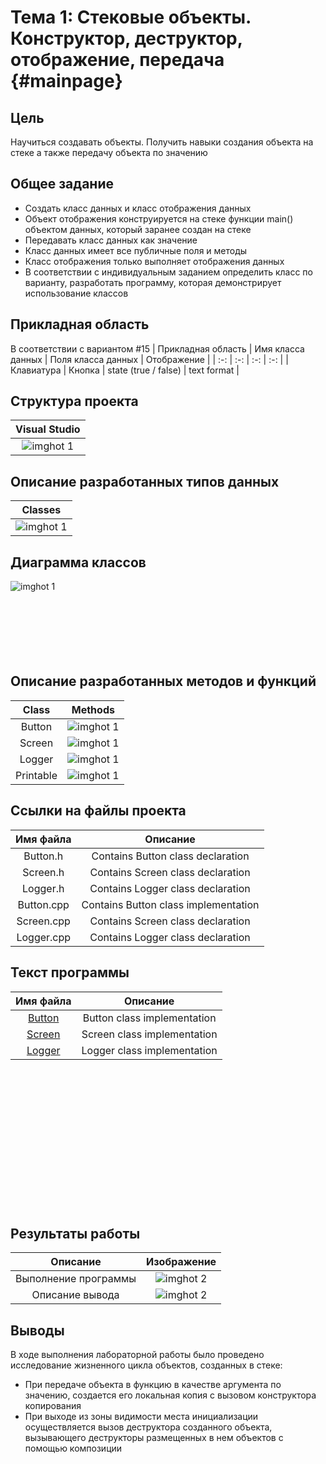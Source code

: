 # Тема 1: Стековые объекты. Конструктор, деструктор, отображение, передача {#mainpage}

## Цель
Научиться создавать объекты. Получить навыки создания объекта на стеке а также передачу объекта по значению


## Общее задание
- Создать класс данных и класс отображения данных
- Объект отображения конструируется на стеке функции main() объектом данных, который заранее создан на стеке
- Передавать класс данных как значение
- Класс данных имеет все публичные поля и методы
- Класс отображения только выполняет отображения данных
- В соответствии с индивидуальным заданием определить класс по варианту, разработать программу, которая демонстрирует использование классов

## Прикладная область
В соответствии с вариантом #15
| Прикладная область | Имя класса данных | Поля класса данных | Отображение |
| :-: | :-: | :-: | :-: |
| Клавиатура | Кнопка | state (true / false) | text format |


## Структура проекта
| Visual Studio |
| :-: |
| ![imghot 1](screenshots/struct.JPG) |


## Описание разработанных типов данных
| Classes |
| :-: |
| ![imghot 1](screenshots/classes.JPG) |


## Диаграмма классов
![imghot 1](screenshots/cdiagramm.JPG)
<br><br><br><br><br><br><br>



## Описание разработанных методов и функций
| Class | Methods |
| :-: | :-: | 
| Button | ![imghot 1](screenshots/buttonMethods.JPG) |
| Screen | ![imghot 1](screenshots/screenMthds.JPG) |
| Logger | ![imghot 1](screenshots/logerMthds.JPG) |
| Printable | ![imghot 1](screenshots/printableMethods.JPG) |



## Ссылки на файлы проекта
| Имя файла | Описание|
| :-: | :-: | 
| Button.h | Contains Button class declaration |
| Screen.h | Contains Screen class declaration |
| Logger.h | Contains Logger class declaration |
| Button.cpp | Contains Button class implementation |
| Screen.cpp | Contains Screen class declaration |
| Logger.cpp | Contains Logger class declaration |

## Текст программы
| Имя файла | Описание |
| :-: | :-: |
|<a href="_button_8h_source.html">Button</a> | Button class implementation | 
|<a href="_screen_8h_source.html">Screen</a> | Screen class implementation | 
|<a href="_logger_8h_source.html">Logger</a> | Logger class implementation | 
<br><br><br><br><br><br><br><br><br><br><br><br><br>
## Результаты работы
| Описание | Изображение |
| :-: | :-: | 
| Выполнение программы | ![imghot 2](screenshots/res.JPG) |
| Описание вывода | ![imghot 2](screenshots/resСomment.JPG) |





## Выводы
В ходе выполнения лабораторной работы было проведено исследование жизненного цикла объектов, созданных в стеке:

- При передаче объекта в функцию в качестве аргумента по значению, создается его локальная копия с вызовом конструктора копирования 
- При выходе из зоны видимости места инициализации осуществляется вызов деструктора созданного объекта, вызывающего деструкторы размещенных в нем объектов с помощью композиции